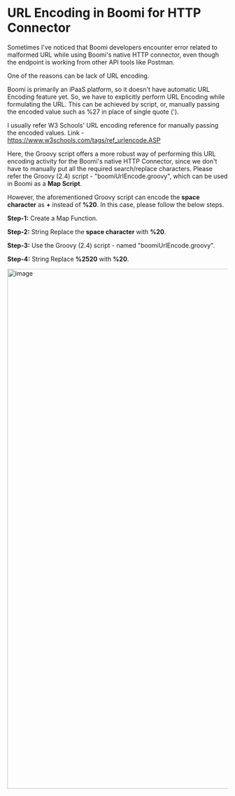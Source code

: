 # URL Encoding in Boomi for HTTP Connector

Sometimes I've noticed that Boomi developers encounter error related to malformed URL while using Boomi's native HTTP connector, even though the endpoint is working from other API tools like Postman.

One of the reasons can be lack of URL encoding.

Boomi is primarily an iPaaS platform, so it doesn't have automatic URL Encoding feature yet. So, we have to explicitly perform URL Encoding while formulating the URL. This can be achieved by script, or, manually passing the encoded value such as %27 in place of single quote (').

I usually refer W3 Schools' URL encoding reference for manually passing the encoded values. Link - https://www.w3schools.com/tags/ref_urlencode.ASP  

Here, the Groovy script offers a more robust way of performing this URL encoding activity for the Boomi's native HTTP Connector, since we don't have to manually put all the required search/replace characters. Please refer the Groovy (2.4) script - "boomiUrlEncode.groovy", which can be used in Boomi as a **Map Script**.

However, the aforementioned Groovy script can encode the **space character** as **+** instead of **%20**. In this case, please follow the below steps.

**Step-1:** Create a Map Function.

**Step-2:** String Replace the **space character** with **%20**.

**Step-3:** Use the Groovy (2.4) script - named "boomiUrlEncode.groovy".

**Step-4:** String Replace **%2520** with **%20**.

<img width="1186" alt="image" src="https://github.com/ayanpan/boomi-url-encode/assets/12267939/8f9d5329-6af6-4734-874f-33866c726556">
